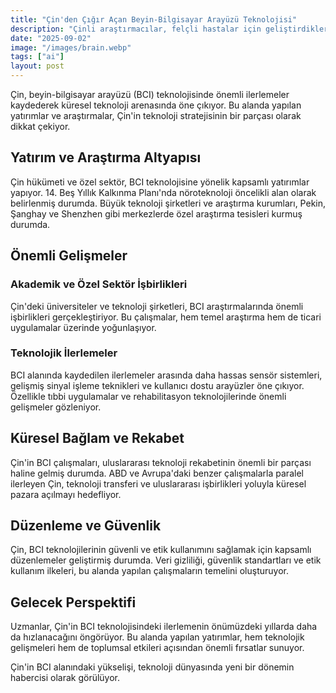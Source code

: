 ```yaml
---
title: "Çin'den Çığır Açan Beyin-Bilgisayar Arayüzü Teknolojisi"
description: "Çinli araştırmacılar, felçli hastalar için geliştirdikleri beyin-bilgisayar arayüzü ile büyük bir başarı elde etti. Bu teknoloji nasıl çalışıyor?"
date: "2025-09-02"
image: "/images/brain.webp"
tags: ["ai"]
layout: post
---
```


Çin, beyin-bilgisayar arayüzü (BCI) teknolojisinde önemli ilerlemeler kaydederek küresel teknoloji arenasında öne çıkıyor. Bu alanda yapılan yatırımlar ve araştırmalar, Çin'in teknoloji stratejisinin bir parçası olarak dikkat çekiyor.

## Yatırım ve Araştırma Altyapısı

Çin hükümeti ve özel sektör, BCI teknolojisine yönelik kapsamlı yatırımlar yapıyor. 14. Beş Yıllık Kalkınma Planı'nda nöroteknoloji öncelikli alan olarak belirlenmiş durumda. Büyük teknoloji şirketleri ve araştırma kurumları, Pekin, Şanghay ve Shenzhen gibi merkezlerde özel araştırma tesisleri kurmuş durumda.

## Önemli Gelişmeler

### Akademik ve Özel Sektör İşbirlikleri
Çin'deki üniversiteler ve teknoloji şirketleri, BCI araştırmalarında önemli işbirlikleri gerçekleştiriyor. Bu çalışmalar, hem temel araştırma hem de ticari uygulamalar üzerinde yoğunlaşıyor.

### Teknolojik İlerlemeler
BCI alanında kaydedilen ilerlemeler arasında daha hassas sensör sistemleri, gelişmiş sinyal işleme teknikleri ve kullanıcı dostu arayüzler öne çıkıyor. Özellikle tıbbi uygulamalar ve rehabilitasyon teknolojilerinde önemli gelişmeler gözleniyor.

## Küresel Bağlam ve Rekabet

Çin'in BCI çalışmaları, uluslararası teknoloji rekabetinin önemli bir parçası haline gelmiş durumda. ABD ve Avrupa'daki benzer çalışmalarla paralel ilerleyen Çin, teknoloji transferi ve uluslararası işbirlikleri yoluyla küresel pazara açılmayı hedefliyor.

## Düzenleme ve Güvenlik

Çin, BCI teknolojilerinin güvenli ve etik kullanımını sağlamak için kapsamlı düzenlemeler geliştirmiş durumda. Veri gizliliği, güvenlik standartları ve etik kullanım ilkeleri, bu alanda yapılan çalışmaların temelini oluşturuyor.

## Gelecek Perspektifi

Uzmanlar, Çin'in BCI teknolojisindeki ilerlemenin önümüzdeki yıllarda daha da hızlanacağını öngörüyor. Bu alanda yapılan yatırımlar, hem teknolojik gelişmeleri hem de toplumsal etkileri açısından önemli fırsatlar sunuyor.

Çin'in BCI alanındaki yükselişi, teknoloji dünyasında yeni bir dönemin habercisi olarak görülüyor.
